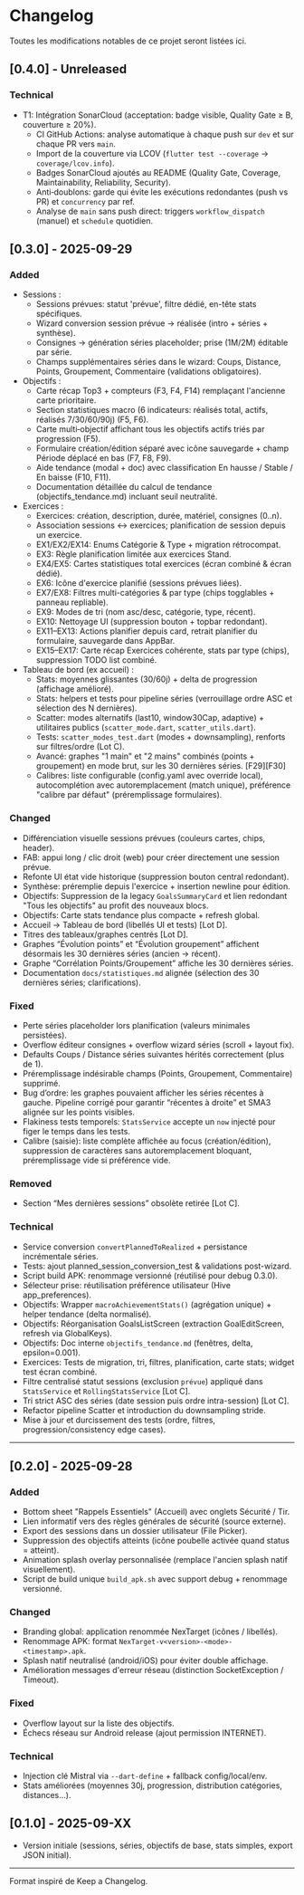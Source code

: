 # Changelog

Toutes les modifications notables de ce projet seront listées ici.

## [0.4.0] - Unreleased
### Technical
- T1: Intégration SonarCloud (acceptation: badge visible, Quality Gate ≥ B, couverture ≥ 20%).
    - CI GitHub Actions: analyse automatique à chaque push sur `dev` et sur chaque PR vers `main`.
    - Import de la couverture via LCOV (`flutter test --coverage` → `coverage/lcov.info`).
    - Badges SonarCloud ajoutés au README (Quality Gate, Coverage, Maintainability, Reliability, Security).
    - Anti‑doublons: garde qui évite les exécutions redondantes (push vs PR) et `concurrency` par ref.
    - Analyse de `main` sans push direct: triggers `workflow_dispatch` (manuel) et `schedule` quotidien.

## [0.3.0] - 2025-09-29
### Added
- Sessions :
    - Sessions prévues: statut 'prévue', filtre dédié, en-tête stats spécifiques.
    - Wizard conversion session prévue → réalisée (intro + séries + synthèse).
    - Consignes → génération séries placeholder; prise (1M/2M) éditable par série.
    - Champs supplémentaires séries dans le wizard: Coups, Distance, Points, Groupement, Commentaire (validations obligatoires).
- Objectifs :
    - Carte récap Top3 + compteurs (F3, F4, F14) remplaçant l'ancienne carte prioritaire.
    - Section statistiques macro (6 indicateurs: réalisés total, actifs, réalisés 7/30/60/90j) (F5, F6).
    - Carte multi‑objectif affichant tous les objectifs actifs triés par progression (F5).
    - Formulaire création/édition séparé avec icône sauvegarde + champ Période déplacé en bas (F7, F8, F9).
    - Aide tendance (modal + doc) avec classification En hausse / Stable / En baisse (F10, F11).
    - Documentation détaillée du calcul de tendance (objectifs_tendance.md) incluant seuil neutralité.
- Exercices :
    - Exercices: création, description, durée, matériel, consignes (0..n).
    - Association sessions ↔ exercices; planification de session depuis un exercice.
	- EX1/EX2/EX14: Enums Catégorie & Type + migration rétrocompat.
	- EX3: Règle planification limitée aux exercices Stand.
	- EX4/EX5: Cartes statistiques total exercices (écran combiné & écran dédié).
	- EX6: Icône d'exercice planifié (sessions prévues liées).
	- EX7/EX8: Filtres multi-catégories & par type (chips togglables + panneau repliable).
	- EX9: Modes de tri (nom asc/desc, catégorie, type, récent).
	- EX10: Nettoyage UI (suppression bouton + topbar redondant).
	- EX11–EX13: Actions planifier depuis card, retrait planifier du formulaire, sauvegarde dans AppBar.
	- EX15–EX17: Carte récap Exercices cohérente, stats par type (chips), suppression TODO list combiné.
- Tableau de bord (ex accueil) :
    - Stats: moyennes glissantes (30/60j) + delta de progression (affichage amélioré).
    - Stats: helpers et tests pour pipeline séries (verrouillage ordre ASC et sélection des N dernières).
    - Scatter: modes alternatifs (last10, window30Cap, adaptive) + utilitaires publics (`scatter_mode.dart`, `scatter_utils.dart`).
    - Tests: `scatter_modes_test.dart` (modes + downsampling), renforts sur filtres/ordre (Lot C).
    - Avancé: graphes "1 main" et "2 mains" combinés (points + groupement) en mode brut, sur les 30 dernières séries. [F29][F30]
    - Calibres: liste configurable (config.yaml avec override local), autocomplétion avec autoremplacement (match unique), préférence "calibre par défaut" (préremplissage formulaires).

### Changed
- Différenciation visuelle sessions prévues (couleurs cartes, chips, header).
- FAB: appui long / clic droit (web) pour créer directement une session prévue.
- Refonte UI état vide historique (suppression bouton central redondant).
- Synthèse: préremplie depuis l'exercice + insertion newline pour édition.
- Objectifs: Suppression de la legacy `GoalsSummaryCard` et lien redondant "Tous les objectifs" au profit des nouveaux blocs.
- Objectifs: Carte stats tendance plus compacte + refresh global.
- Accueil → Tableau de bord (libellés UI et tests) [Lot D].
- Titres des tableaux/graphes centrés [Lot D].
- Graphes “Évolution points” et “Évolution groupement” affichent désormais les 30 dernières séries (ancien → récent).
- Graphe “Corrélation Points/Groupement” affiche les 30 dernières séries.
- Documentation `docs/statistiques.md` alignée (sélection des 30 dernières séries; clarifications).

### Fixed
- Perte séries placeholder lors planification (valeurs minimales persistées).
- Overflow éditeur consignes + overflow wizard séries (scroll + layout fix).
- Defaults Coups / Distance séries suivantes hérités correctement (plus de 1).
- Préremplissage indésirable champs (Points, Groupement, Commentaire) supprimé.
- Bug d’ordre: les graphes pouvaient afficher les séries récentes à gauche. Pipeline corrigé pour garantir “récentes à droite” et SMA3 alignée sur les points visibles.
- Flakiness tests temporels: `StatsService` accepte un `now` injecté pour figer le temps dans les tests.
- Calibre (saisie): liste complète affichée au focus (création/édition), suppression de caractères sans autoremplacement bloquant, préremplissage vide si préférence vide.

### Removed
- Section “Mes dernières sessions” obsolète retirée [Lot C].

### Technical
- Service conversion `convertPlannedToRealized` + persistance incrémentale séries.
- Tests: ajout planned_session_conversion_test & validations post-wizard.
- Script build APK: renommage versionné (réutilisé pour debug 0.3.0).
- Sélecteur prise: réutilisation préférence utilisateur (Hive app_preferences).
- Objectifs: Wrapper `macroAchievementStats()` (agrégation unique) + helper tendance (delta normalisé).
- Objectifs: Réorganisation GoalsListScreen (extraction GoalEditScreen, refresh via GlobalKeys).
- Objectifs: Doc interne `objectifs_tendance.md` (fenêtres, delta, epsilon=0.001).
 - Exercices: Tests de migration, tri, filtres, planification, carte stats; widget test écran combiné.
 - Filtre centralisé statut sessions (exclusion `prévue`) appliqué dans `StatsService` et `RollingStatsService` [Lot C].
- Tri strict ASC des séries (date session puis ordre intra-session) [Lot C].
- Refactor pipeline Scatter et introduction du downsampling stride.
- Mise à jour et durcissement des tests (ordre, filtres, progression/consistency edge cases).

---

## [0.2.0] - 2025-09-28
### Added
- Bottom sheet "Rappels Essentiels" (Accueil) avec onglets Sécurité / Tir.
- Lien informatif vers des règles générales de sécurité (source externe).
- Export des sessions dans un dossier utilisateur (File Picker).
- Suppression des objectifs atteints (icône poubelle activée quand status = atteint).
- Animation splash overlay personnalisée (remplace l'ancien splash natif visuellement).
- Script de build unique `build_apk.sh` avec support debug + renommage versionné.

### Changed
- Branding global: application renommée NexTarget (icônes / libellés).
- Renommage APK: format `NexTarget-v<version>-<mode>-<timestamp>.apk`.
- Splash natif neutralisé (android/iOS) pour éviter double affichage.
- Amélioration messages d'erreur réseau (distinction SocketException / Timeout).

### Fixed
- Overflow layout sur la liste des objectifs.
- Échecs réseau sur Android release (ajout permission INTERNET).

### Technical
- Injection clé Mistral via `--dart-define` + fallback config/local/env.
- Stats améliorées (moyennes 30j, progression, distribution catégories, distances...).

## [0.1.0] - 2025-09-XX
- Version initiale (sessions, séries, objectifs de base, stats simples, export JSON initial).

---
Format inspiré de Keep a Changelog.

